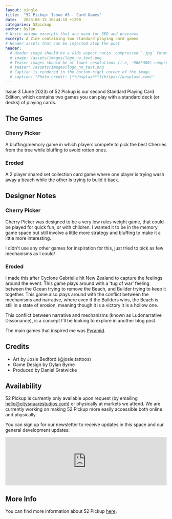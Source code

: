 ```yaml
---
layout: single
title:  "52 Pickup: Issue #3 - Card Games"
date:   2023-06-15 10:44:18 +1200
categories: 52pickup
author: Dylan
# Write unique excerpts that are used for SEO and previews
excerpt: A Zine containing two standard playing card games
# Header assets that can be injected atop the post
header:
  # Header image should be a wide aspect ratio  compressed `.jpg` format
  # image: /assets/images/logo_no_text.png
  # Teaser images should be at lower resolutions (i.e, ~500*300) compressed `.jpg` format
  # teaser: /assets/images/logo_no_text.png
  # Caption is rendered in the bottom-right corner of the image
  # caption: "Photo credit: [**Unsplash**](https://unsplash.com)"
---
```


Issue 3 (June 2023) of 52 Pickup is our second Standard Playing Card Edition, which contains two games you can play with a standard deck (or decks) of playing cards.

## The Games

### Cherry Picker
A bluffing/memory game in which players compete to pick the best Cherries from the tree while bluffing to avoid rotten ones.

### Eroded
A 2 player shared set collection card game where one player is trying wash away a beach while the other is trying to build it back.

## Designer Notes

### Cherry Picker
Cherry Picker was designed to be a very low rules weight game, that could be played for quick fun, or with children. I wanted it to be in the memory game space but still involve a little more strategy and bluffing to make it a little more interesting.

I didn't use any other games for inspiration for this, just tried to pick as few mechanisms as I could! 

### Eroded
I made this after Cyclone Gabrielle hit New Zealand to capture the feelings around the event. This game plays around with a 'tug of war' feeling between the Ocean trying to remove the Beach, and Builder trying to keep it together. This game also plays around with the conflict between the mechanisms and narrative, where even if the Builders wins, the Beach is still in a state of erosion, meaning though it is a victory it is a hollow one.

This conflict between narrative and mechanisms (known as Ludonarrative Dissonance), is a concept I'll be looking to explore in another blog post.

The main games that inspired me was [Pyramid](https://boardgamegeek.com/boardgame/140480/pyramid).

## Credits
- Art by Josie Bedford (@josie.tattoos)
- Game Design by Dylan Byrne
- Produced by Daniel Gratwicke

## Availability
52 Pickup is currently only available upon request (by emailing [hello@citysquarestudios.com](mailto:hello@citysquarestudios.com)) or physically at markets we attend. We are currently working on making 52 Pickup more easily accessible both online and physically.

You can sign up for our newsletter to receive updates in this space and our general development updates:

<iframe
    scrolling="no"
    style="width:100%!important;height:150px;border:0px #ccc solid !important"
    src="https://buttondown.email/CitySquareStudios?as_embed=true"
></iframe>

## More Info
You can find more information about 52 Pickup [here](https://blog.citysquarestudios.com/52pickup/2023/05/03/52pickup-post.html).
